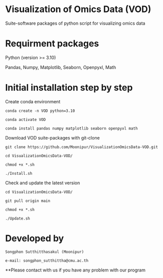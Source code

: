 # Visualization of Omics Data (VOD)

  Suite-software packages of python script for visualizing omics data

# Requirment packages

  Python (version >= 3.10)
  
  Pandas, Numpy, Matplotlib, Seaborn, Openpyxl, Math
  
# Initial installation step by step

  Create conda environment
    
    conda create -n VOD python=3.10
    
    conda activate VOD
    
    conda install pandas numpy matplotlib seaborn openpyxl math
    
  Download VOD suite-packages with git-clone
    
    git clone https://github.com/Moonipur/VisualizationOmicsData-VOD.git
    
    cd VisualizationOmicsData-VOD/
    
    chmod +x *.sh
    
    ./Install.sh
    
  Check and update the latest version

    cd VisualizationOmicsData-VOD/
    
    git pull origin main
    
    chmod +x *.sh
    
    ./Update.sh
    
# Developed by

    Songphon Sutthitthasakul (Moonipur)

    e-mail: songphon_sutthittha@cmu.ac.th
  
  **Please contact with us if you have any problem with our program
